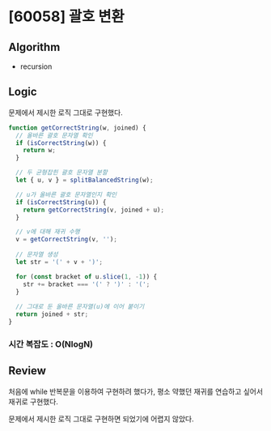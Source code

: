 # [60058] 괄호 변환

## Algorithm

- recursion

## Logic

문제에서 제시한 로직 그대로 구현했다.

```js
function getCorrectString(w, joined) {
  // 올바른 괄호 문자열 확인
  if (isCorrectString(w)) {
    return w;
  }

  // 두 균형잡힌 괄호 문자열 분할
  let { u, v } = splitBalancedString(w);

  // u가 올바른 괄호 문자열인지 확인
  if (isCorrectString(u)) {
    return getCorrectString(v, joined + u);
  }

  // v에 대해 재귀 수행
  v = getCorrectString(v, '');
  
  // 문자열 생성
  let str = '(' + v + ')';

  for (const bracket of u.slice(1, -1)) {
    str += bracket === '(' ? ')' : '(';
  }
  
  // 그대로 둔 올바른 문자열(u)에 이어 붙이기
  return joined + str;
}
```

### 시간 복잡도 : O(NlogN)

## Review

처음에 while 반복문을 이용하여 구현하려 했다가, 평소 약했던 재귀를 연습하고 싶어서 재귀로 구현했다.

문제에서 제시한 로직 그대로 구현하면 되었기에 어렵지 않았다.